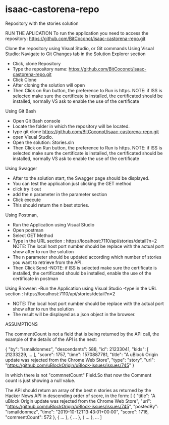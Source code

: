 # isaac-castorena-repo
Repository with the stories solution

RUN THE APLICATION
To run the application you need to access the repository: https://github.com/BitCoconot/isaac-castorena-repo.git

Clone the repository using Visual Studio, or Git commands
Using Visual Studio:
Navigate to Git Changes tab in the Solution Explorer section
 - Click, clone Repository
 - Type the repository name: https://github.com/BitCoconot/isaac-castorena-repo.git
 - Click Clone
 - After cloning the solution will open
 - Then Click on Run button, the preference to Run is https.
	NOTE: if ISS is selected make sure the certificate is installed, the certificated should be installed, normally VS ask to enable the use of the certificate 

Using Git Bash
- Open Git Bash console
- Locate the folder in which the repository will be located.
- type git clone https://github.com/BitCoconot/isaac-castorena-repo.git
- open Visual Studio.
- Open the solution: Stories.sln
- Then Click on Run button, the preference to Run is https.
	NOTE: if ISS is selected make sure the certificate is installed, the certificated should be installed, normally VS ask to enable the use of the certificate

Using Swagger
- After to the solution start, the Swagger page should be displayed.
- You can test the application just clicking the GET method 
- click try it out
- add the n parameter in the parameter section
- Click execute
- This should return the n best stories.

Using Postman,
- Run the Application using Visual Studio
- Open postman
- Select GET Method
- Type in the URL section : https://localhost:7110/api/stories/detail?n=2
	NOTE: The local host port number should be replace with the actual port show after to run the solution
- The n parameter should be updated according which number of stories you want to retrieve from the API.
- Then Click Send
	  -NOTE: if ISS is selected make sure the certificate is installed, the certificated should be installed, enable the use of the certificate in postman

Using Browser:
-Run the Application using Visual Studio
-type in the URL section : https://localhost:7110/api/stories/detail?n=2
- NOTE: The local host port number should be replace with the actual port show after to run the solution
-  The result will be displayed as a json object in the browser.

ASSUMPTIONS

The commentCount is not a field that is being returned by the API call, the example of the details of the API is the next: 

{
    "by": "ismaildonmez",
    "descendants": 588,
    "id": 21233041,
    "kids": [
        21233229,
        ...
    ],
    "score": 1757,
    "time": 1570887781,
    "title": "A uBlock Origin update was rejected from the Chrome Web Store",
    "type": "story",
    "url": "https://github.com/uBlockOrigin/uBlock-issues/issues/745"
}

In which there is not "commnetCount" Field.So that now the Comment count is just showing a null value.


The API should return an array of the best n stories as returned by the Hacker News API in descending order of score, in the form:
[
{
"title": "A uBlock Origin update was rejected from the Chrome Web Store",
"uri": "https://github.com/uBlockOrigin/uBlock-issues/issues/745",
"postedBy": "ismaildonmez",
"time": "2019-10-12T13:43:01+00:00",
"score": 1716,
"commentCount": 572
},
{ ... },
{ ... },
{ ... },
...
]
